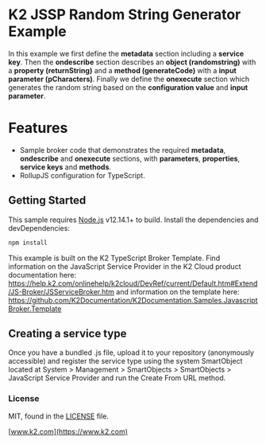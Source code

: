 # K2 JSSP Random String Generator Example

In this example we first define the **metadata** section including a **service key**. Then the **ondescribe**
section describes an **object (randomstring)** with a **property (returnString)** and a **method (generateCode)**
with a **input parameter (pCharacters)**. Finally we define the **onexecute** section which generates the random string
based on the **configuration value** and **input parameter**.

# Features

  - Sample broker code that demonstrates the required **metadata**, **ondescribe** and **onexecute** sections,
    with **parameters**, **properties**, **service keys** and **methods**.
  - RollupJS configuration for TypeScript.

## Getting Started

This sample requires [Node.js](https://nodejs.org/) v12.14.1+ to build.
Install the dependencies and devDependencies:

```bash
npm install
```

This example is built on the K2 TypeScript Broker Template. Find information on
the JavaScript Service Provider in the K2 Cloud product documentation here:
https://help.k2.com/onlinehelp/k2cloud/DevRef/current/Default.htm#Extend/JS-Broker/JSServiceBroker.htm
and information on the template here:
https://github.com/K2Documentation/K2Documentation.Samples.JavascriptBroker.Template

## Creating a service type
Once you have a bundled .js file, upload it to your repository (anonymously
accessible) and register the service type using the system SmartObject located
at System > Management > SmartObjects > SmartObjects > JavaScript Service
Provider and run the Create From URL method.

### License

MIT, found in the [LICENSE](./LICENSE) file.

[www.k2.com](https://www.k2.com)
